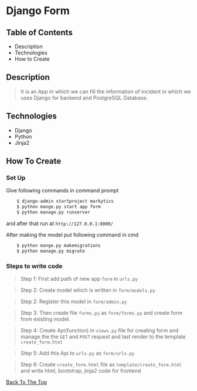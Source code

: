 # Django Form


## Table of Contents

- Description
- Technologies
- How to Create


## Description

> It is an App in which we can fill the information of incident in which we uses Django for backend and PostgreSQL Database.


## Technologies

- Django
- Python
- Jinja2


## How To Create

### Set Up

Give following commands in command prompt

```html
    $ django-admin startproject markytics
    $ python mange.py start app form
    $ python manage.py runserver
```
and after that run at  `http://127.0.0.1:8000/`

After making the model put following command in cmd

```html
    $ python mange.py makemigrations
    $ python manage.py migrate
```


### Steps to write code

> Step 1: First add path of new app `form` in `urls.py`

> Step 2: Create model which is written in `form/models.py`

> Step 2: Register this model in `form/admin.py`

> Step 3: Then create file `forms.py` as `form/forms.py` and create form from existing model.

> Step 4: Create Api(function) in `views.py` file for creating form and manage the the `GET` and `POST` request and last render to the template `create_form.html` 

> Step 5: Add this Api to `urls.py` as `form/urls.py`

> Step 6: Create `create_form.html` file as `template/create_form.html` and write html, bootstrap, jinja2 code for frontend


[Back To The Top](#django-form)
